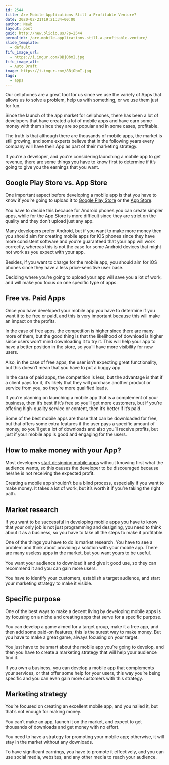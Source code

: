 ```yaml
---
id: 2544
title: Are Mobile Applications Still a Profitable Venture?
date: 2020-02-21T19:21:34+00:00
author: Newb
layout: post
guid: http://new.blicio.us/?p=2544
permalink: /are-mobile-applications-still-a-profitable-venture/
slide_template:
  - default
fifu_image_url:
  - https://i.imgur.com/8BjObmI.jpg
fifu_image_alt:
  - Auto Draft
image: https://i.imgur.com/8BjObmI.jpg
tags:
  - apps
---
```

Our cellphones are a great tool for us since we use the variety of Apps that allows us to solve a problem, help us with something, or we use them just for fun.

Since the launch of the app market for cellphones, there has been a lot of developers that have created a lot of mobile apps and have earn some money with them since they are so popular and in some cases, profitable.

The truth is that although there are thousands of mobile apps, the market is still growing, and some experts believe that in the following years every company will have their App as part of their marketing strategy.

If you’re a developer, and you’re considering launching a mobile app to get revenue, there are some things you have to know first to determine if it’s going to give you the earnings that you want.

## Google Play Store vs. App Store

One important aspect before developing a mobile app is that you have to know if you’re going to upload it to [Google Play Store](https://play.google.com/store) or the [App Store](https://support.apple.com/apps).

You have to decide this because for Android phones you can create simpler apps, while for the App Store is more difficult since they are strict on the quality and they don’t upload just any app.

Many developers prefer Android, but if you want to make more money then you should aim for creating mobile apps for iOS phones since they have more consistent software and you’re guaranteed that your app will work correctly, whereas this is not the case for some Android devices that might not work as you expect with your app. 

Besides, if you want to charge for the mobile app, you should aim for iOS phones since they have a less price-sensitive user base.

Deciding where you’re going to upload your app will save you a lot of work, and will make you focus on one specific type of apps.

## Free vs. Paid Apps

Once you have developed your mobile app you have to determine if you want it to be free or paid, and this is very important because this will make an impact on the profits.

In the case of free apps, the competition is higher since there are many more of them, but the good thing is that the likelihood of download is higher since users won’t mind downloading it to try it. This will help your app to have a better position in the store, so you’ll have more visibility for new users.

Also, in the case of free apps, the user isn’t expecting great functionality, but this doesn’t mean that you have to put a buggy app.

In the case of paid apps, the competition is less, but the advantage is that if a client pays for it, it’s likely that they will purchase another product or service from you, so they’re more qualified leads.

If you’re planning on launching a mobile app that is a complement of your business, then it’s best if it’s free so you’ll get more customers, but if you’re offering high-quality service or content, then it’s better if it’s paid.

Some of the best mobile apps are those that can be downloaded for free, but that offers some extra features if the user pays a specific amount of money, so you’ll get a lot of downloads and also you’ll receive profits, but just if your mobile app is good and engaging for the users.

## How to make money with your App?

Most developers [start designing mobile apps](http://phoxdesign.co.nz/) without knowing first what the audience wants, so this causes the developer to be discouraged because he/she is not receiving the expected profit.

Creating a mobile app shouldn’t be a blind process, especially if you want to make money. It takes a lot of work, but it’s worth it if you’re taking the right path.

## Market research

If you want to be successful in developing mobile apps you have to know that your only job is not just programming and designing, you need to think about it as a business, so you have to take all the steps to make it profitable.

One of the things you have to do is market research. You have to see a problem and think about providing a solution with your mobile app. There are many useless apps in the market, but you want yours to be useful.

You want your audience to download it and give it good use, so they can recommend it and you can gain more users.

You have to identify your customers, establish a target audience, and start your marketing strategy to make it visible.

## Specific purpose

One of the best ways to make a decent living by developing mobile apps is by focusing on a niche and creating apps that serve for a specific purpose.

You can develop a game aimed for a target group, make it a free app, and then add some paid-on features; this is the surest way to make money. But you have to make a great game, always focusing on your target.

You just have to be smart about the mobile app you’re going to develop, and then you have to create a marketing strategy that will help your audience find it.

If you own a business, you can develop a mobile app that complements your services, or that offer some help for your users, this way you’re being specific and you can even gain more customers with this strategy.

## Marketing strategy

You’re focused on creating an excellent mobile app, and you nailed it, but that’s not enough for making money.

You can’t make an app, launch it on the market, and expect to get thousands of downloads and get money with no effort.

You need to have a strategy for promoting your mobile app; otherwise, it will stay in the market without any downloads.

To have significant earnings, you have to promote it effectively, and you can use social media, websites, and any other media to reach your audience.